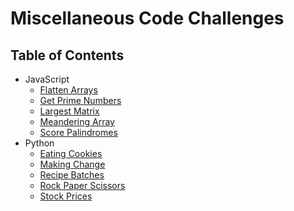 # Miscellaneous Code Challenges

## Table of Contents

- JavaScript
  - [Flatten Arrays](flatten-arrays)
  - [Get Prime Numbers](get-prime-numbers)
  - [Largest Matrix](largest-matrix)
  - [Meandering Array](meandering-array)
  - [Score Palindromes](score-palindromes)
- Python
  - [Eating Cookies](eating-cookies)
  - [Making Change](making-change)
  - [Recipe Batches](recipe-batches)
  - [Rock Paper Scissors](rock-paper-scissors)
  - [Stock Prices](stock-prices)
